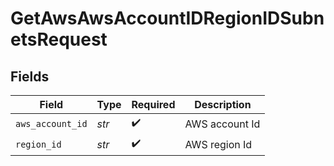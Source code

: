 # GetAwsAwsAccountIDRegionIDSubnetsRequest


## Fields

| Field              | Type               | Required           | Description        |
| ------------------ | ------------------ | ------------------ | ------------------ |
| `aws_account_id`   | *str*              | :heavy_check_mark: | AWS account Id     |
| `region_id`        | *str*              | :heavy_check_mark: | AWS region Id      |